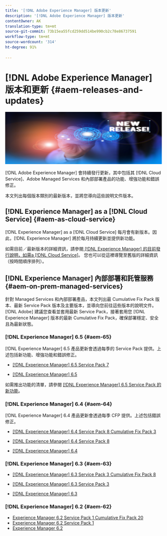```yaml
---
title: '[!DNL Adobe Experience Manager] 版本更新'
description: '[!DNL Adobe Experience Manager] 版本更新'
contentOwner: AK
translation-type: tm+mt
source-git-commit: 73b15ea55fcd259dd514be990cb2c78e86737591
workflow-type: tm+mt
source-wordcount: '314'
ht-degree: 91%

---
```



# [!DNL Adobe Experience Manager] 版本和更新 {#aem-releases-and-updates}

![[!DNL Experience Manager] 新版本](assets/new-aem-releases1.jpeg)

[!DNL Adobe Experience Manager] 會持續發行更新，其中包括其 [!DNL Cloud Service]、Adobe Managed Services 和內部部署產品的功能、增強功能和錯誤修正。

本文列出每個版本類別的最新版本，並將您導向這些說明文件版本。

## [!DNL Experience Manager] as a [!DNL Cloud Service] {#aem-as-cloud-service}

[!DNL Experience Manager] as a [!DNL Cloud Service] 每月會有新版本。因此，[!DNL Experience Manager] 將於每月持續更新並提供新功能。

如需目前／最新版本的詳細資訊，請參閱[ [!DNL Experience Manager] 的目前發行說明，如需a [!DNL Cloud Service]](https://experienceleague.adobe.com/docs/experience-manager-cloud-service/release-notes/release-notes/release-notes-current.html)。 您也可以從這裡導覽至舊版的詳細資訊（按時間順序排列）。

## [!DNL Experience Manager] 內部部署和託管服務 {#aem-on-prem-managed-services}

針對 Managed Services 和內部部署產品，本文列出最 Cumulative Fix Pack 版本、最新 Service Pack 版本及主要版本，並導向您前往這些版本的說明文件。[!DNL Adobe] 建議您查看並套用最新 Service Pack，接著套用您 [!DNL Experience Manager] 版本的最新 Cumulative Fix Pack，確保部署穩定、安全且為最新狀態。

### [!DNL Experience Manager] 6.5 {#aem-65}

[!DNL Experience Manager] 6.5 產品更新會透過每季的 Service Pack 提供。上述包括新功能、增強功能和錯誤修正。

* [[!DNL Experience Manager] 6.5 Service Pack 7](https://experienceleague.adobe.com/docs/experience-manager-65/release-notes/service-pack/sp-release-notes.html)

* [[!DNL Experience Manager] 6.5](https://experienceleague.adobe.com/docs/experience-manager-65/release-notes/release-notes.html)

如需推出功能的清單，請參閱 [ [!DNL Experience Manager] 6.5 Service Pack 的新功能](https://experienceleague.adobe.com/docs/experience-manager-65/release-notes/service-pack/new-features-latest-service-pack.html)。

### [!DNL Experience Manager] 6.4 {#aem-64}

[!DNL Experience Manager] 6.4 產品更新會透過每季 CFP 提供。上述包括錯誤修正。

* [[!DNL Experience Manager] 6.4 Service Pack 8 Cumulative Fix Pack 3](https://experienceleague.adobe.com/docs/experience-manager-64/release-notes/cfp-release-notes.html)

* [[!DNL Experience Manager] 6.4 Service Pack 8](https://experienceleague.adobe.com/docs/experience-manager-64/release-notes/sp-release-notes.html)

* [[!DNL Experience Manager] 6.4](https://experienceleague.adobe.com/docs/experience-manager-64/release-notes/release-notes.html)

### [!DNL Experience Manager] 6.3 {#aem-63}

* [[!DNL Experience Manager] 6.3 Service Pack 3 Cumulative Fix Pack 8](https://experienceleague.adobe.com/docs/experience-manager-release-information/aem-release-updates/previous-updates/release-notes-aem-6-3-cumulative-fix-pack.html)

* [[!DNL Experience Manager] 6.3 Service Pack 3](https://helpx.adobe.com/tw/experience-manager/6-3/release-notes/sp3-release-notes.html)

* [[!DNL Experience Manager] 6.3](https://helpx.adobe.com/tw/experience-manager/6-3/release-notes.html)

### [!DNL Experience Manager] 6.2 {#aem-62}

<!-- TBD: This content will soon be archived and new links can move to aem-previous-versions.md article. See status in UGP-1894.
-->

* [Experience Manager 6.2 Service Pack 1 Cumulative Fix Pack 20](https://helpx.adobe.com/tw/experience-manager/release-notes--aem-6-2-cumulative-fix-pack.html)
* [Experience Manager 6.2 Service Pack 1](https://helpx.adobe.com/experience-manager/6-2/release-notes/sp1.html)
* [Experience Manager 6.2](https://helpx.adobe.com/tw/experience-manager/6-2/release-notes.html)
